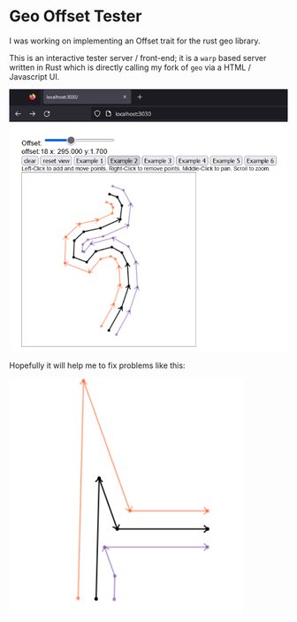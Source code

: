 # Geo Offset Tester

I was working on implementing an Offset trait for the rust geo library.

This is an interactive tester server / front-end;
it is a `warp` based server written in Rust which is directly calling my fork of `geo` via a HTML / Javascript UI.

![Screenshot](readme_extras/screenshot.png)

Hopefully it will help me to fix problems like this:

![Problematic Case](readme_extras/problem_1.png)